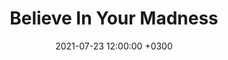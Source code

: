 ---
layout: post
title:  "Believe In Your Madness"
date:   2021-07-23 12:00:00 +0300
categories: jekyll update
---